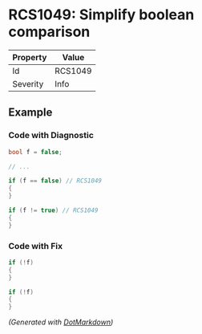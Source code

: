 # RCS1049: Simplify boolean comparison

| Property | Value   |
| -------- | ------- |
| Id       | RCS1049 |
| Severity | Info    |

## Example

### Code with Diagnostic

```csharp
bool f = false;

// ...

if (f == false) // RCS1049
{
}

if (f != true) // RCS1049
{
}
```

### Code with Fix

```csharp
if (!f)
{
}

if (!f)
{
}
```


*\(Generated with [DotMarkdown](http://github.com/JosefPihrt/DotMarkdown)\)*